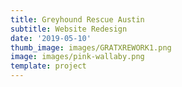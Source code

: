 ```yaml
---
title: Greyhound Rescue Austin
subtitle: Website Redesign
date: '2019-05-10'
thumb_image: images/GRATXREWORK1.png
image: images/pink-wallaby.png
template: project
---
```


